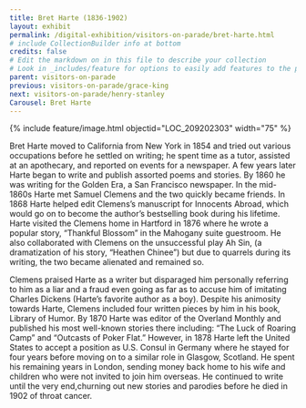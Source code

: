 ```yaml
---
title: Bret Harte (1836-1902)
layout: exhibit
permalink: /digital-exhibition/visitors-on-parade/bret-harte.html
# include CollectionBuilder info at bottom
credits: false
# Edit the markdown on in this file to describe your collection
# Look in _includes/feature for options to easily add features to the page
parent: visitors-on-parade
previous: visitors-on-parade/grace-king
next: visitors-on-parade/henry-stanley
Carousel: Bret Harte
---
```


{% include feature/image.html objectid="LOC_209202303" width="75" %}

Bret Harte moved to California from New York in 1854 and tried out various occupations before he settled on writing; he spent time as a tutor, assisted at an apothecary, and reported on events for a  newspaper. A few years later Harte began to write and publish assorted poems and stories. By 1860 he was writing for the Golden Era, a San Francisco newspaper. In the mid-1860s Harte met Samuel Clemens and the two quickly became friends. In 1868 Harte helped edit Clemens’s manuscript for Innocents Abroad, which would go on to become the author’s bestselling book during his lifetime. Harte visited the Clemens home in Hartford in 1876 where he wrote a popular story, “Thankful Blossom” in the Mahogany suite guestroom. He also collaborated with Clemens on the unsuccessful play Ah Sin, (a dramatization of his story, “Heathen Chinee”) but due to quarrels during its writing, the two became alienated and remained so. 

Clemens praised Harte as a writer but disparaged him personally referring to him as a liar and a fraud even going as far as to accuse him of imitating Charles Dickens (Harte’s favorite author as a boy). Despite his animosity towards Harte, Clemens included four written pieces by him in his book, Library of Humor. By 1870 Harte was editor of the Overland Monthly and published his most well-known stories there including: “The Luck of Roaring Camp” and “Outcasts of Poker Flat.” However, in 1878 Harte left the United States to accept a position as U.S. Consul in Germany where he stayed for four years before moving on to a similar role in Glasgow, Scotland. He spent his remaining years in London, sending money back home to his wife and children who were not invited to join him overseas. He continued to write until the very end,churning out new stories and parodies before he died in 1902 of throat cancer. 
